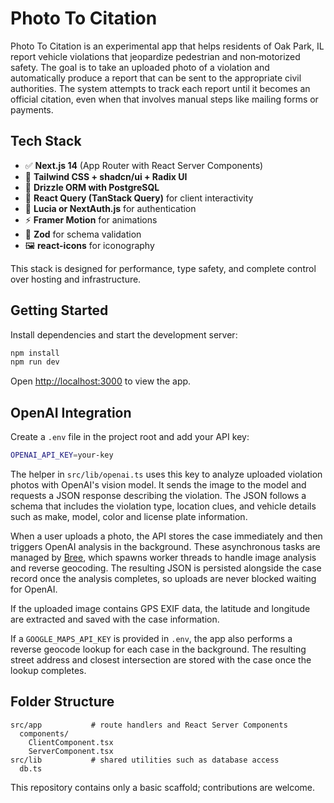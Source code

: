 # Photo To Citation

Photo To Citation is an experimental app that helps residents of Oak Park, IL report vehicle violations that jeopardize pedestrian and non‑motorized safety. The goal is to take an uploaded photo of a violation and automatically produce a report that can be sent to the appropriate civil authorities. The system attempts to track each report until it becomes an official citation, even when that involves manual steps like mailing forms or payments.

## Tech Stack

- ✅ **Next.js 14** (App Router with React Server Components)
- 🎨 **Tailwind CSS + shadcn/ui + Radix UI**
- 🧠 **Drizzle ORM with PostgreSQL**
- 🔄 **React Query (TanStack Query)** for client interactivity
- 🔐 **Lucia or NextAuth.js** for authentication
- ⚡ **Framer Motion** for animations
- 🧪 **Zod** for schema validation
- 🖼️ **react-icons** for iconography

This stack is designed for performance, type safety, and complete control over hosting and infrastructure.

## Getting Started

Install dependencies and start the development server:

```bash
npm install
npm run dev
```

Open [http://localhost:3000](http://localhost:3000) to view the app.

## OpenAI Integration

Create a `.env` file in the project root and add your API key:

```bash
OPENAI_API_KEY=your-key
```

The helper in `src/lib/openai.ts` uses this key to analyze uploaded violation
photos with OpenAI's vision model. It sends the image to the model and requests
a JSON response describing the violation. The JSON follows a schema that
includes the violation type, location clues, and vehicle details such as make,
model, color and license plate information.

When a user uploads a photo, the API stores the case immediately and then
triggers OpenAI analysis in the background. These asynchronous tasks are
managed by [Bree](https://github.com/breejs/bree), which spawns worker threads
to handle image analysis and reverse geocoding. The resulting JSON is persisted
alongside the case record once the analysis completes, so uploads are never
blocked waiting for OpenAI.

If the uploaded image contains GPS EXIF data, the latitude and longitude are
extracted and saved with the case information.

If a `GOOGLE_MAPS_API_KEY` is provided in `.env`, the app also performs a
reverse geocode lookup for each case in the background. The resulting street
address and closest intersection are stored with the case once the lookup
completes.

## Folder Structure

```text
src/app           # route handlers and React Server Components
  components/
    ClientComponent.tsx
    ServerComponent.tsx
src/lib           # shared utilities such as database access
  db.ts
```

This repository contains only a basic scaffold; contributions are welcome.
